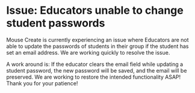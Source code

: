 # Issue: Educators unable to change student passwords

Mouse Create is currently experiencing an issue where Educators are not able to update the passwords of students in their group if the student has set an email address. We are working quickly to resolve the issue.

A work around is: If the educator clears the email field while updating a student password, the new password will be saved, and the email will be preserved. We are working to restore the intended functionality ASAP! Thank you for your patience!